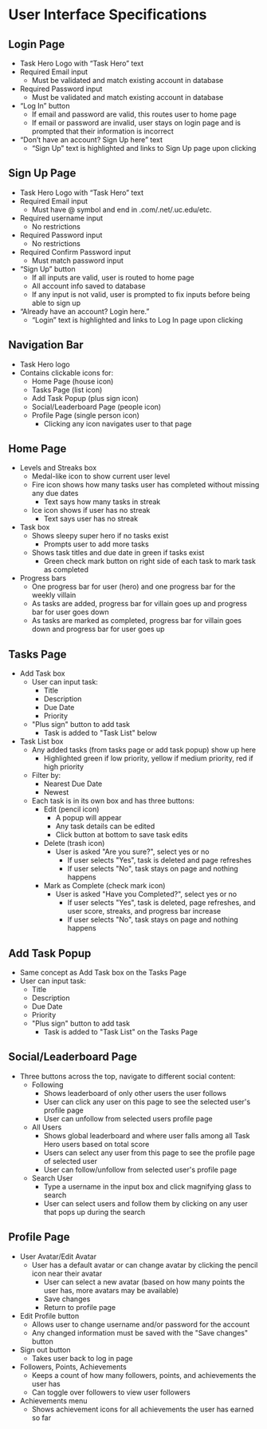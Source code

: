 # User Interface Specifications
## Login Page
* Task Hero Logo with “Task Hero” text
* Required Email input
  * Must be validated and match existing account in database
* Required Password input
  * Must be validated and match existing account in database
* “Log In” button
  * If email and password are valid, this routes user to home page
  * If email or password are invalid, user stays on login page and is prompted that their information is incorrect
* “Don’t have an account? Sign Up here” text
  * “Sign Up” text is highlighted and links to Sign Up page upon clicking
## Sign Up Page
* Task Hero Logo with “Task Hero” text
* Required Email input
  * Must have @ symbol and end in .com/.net/.uc.edu/etc.
* Required username input
  * No restrictions
* Required Password input
  * No restrictions
* Required Confirm Password input
  * Must match password input
* “Sign Up” button
  * If all inputs are valid, user is routed to home page
  * All account info saved to database
  * If any input is not valid, user is prompted to fix inputs before being able to sign up
* “Already have an account? Login here.”
  * “Login” text is highlighted and links to Log In page upon clicking
## Navigation Bar
* Task Hero logo
* Contains clickable icons for:
  * Home Page (house icon)
  * Tasks Page (list icon)
  * Add Task Popup (plus sign icon)
  * Social/Leaderboard Page (people icon)
  * Profile Page (single person icon)
    * Clicking any icon navigates user to that page
## Home Page
* Levels and Streaks box
  * Medal-like icon to show current user level
  * Fire icon shows how many tasks user has completed without missing any due dates
    * Text says how many tasks in streak
  * Ice icon shows if user has no streak
    * Text says user has no streak
* Task box
  * Shows sleepy super hero if no tasks exist
    * Prompts user to add more tasks
  * Shows task titles and due date in green if tasks exist
    * Green check mark button on right side of each task to mark task as completed
* Progress bars
  * One progress bar for user (hero) and one progress bar for the weekly villain
  * As tasks are added, progress bar for villain goes up and progress bar for user goes down
  * As tasks are marked as completed, progress bar for villain goes down and progress bar for user goes up  
## Tasks Page
* Add Task box
  * User can input task:
    * Title
    * Description
    * Due Date
    * Priority
  * "Plus sign" button to add task
    * Task is added to "Task List" below
* Task List box
  * Any added tasks (from tasks page or add task popup) show up here
    * Highlighted green if low priority, yellow if medium priority, red if high priority
  * Filter by:
    * Nearest Due Date
    * Newest
  * Each task is in its own box and has three buttons:
    * Edit (pencil icon)
      * A popup will appear
      * Any task details can be edited
      * Click button at bottom to save task edits  
    * Delete (trash icon)
      * User is asked "Are you sure?", select yes or no
        * If user selects "Yes", task is deleted and page refreshes
        * If user selects "No", task stays on page and nothing happens
    * Mark as Complete (check mark icon)
      * User is asked "Have you Completed?", select yes or no
        * If user selects "Yes", task is deleted, page refreshes, and user score, streaks, and progress bar increase
        * If user selects "No", task stays on page and nothing happens
## Add Task Popup
* Same concept as Add Task box on the Tasks Page
* User can input task:
    * Title
    * Description
    * Due Date
    * Priority
  * "Plus sign" button to add task
    * Task is added to "Task List" on the Tasks Page
## Social/Leaderboard Page
* Three buttons across the top, navigate to different social content:
  * Following
    * Shows leaderboard of only other users the user follows
    * User can click any user on this page to see the selected user's profile page
    * User can unfollow from selected users profile page 
  * All Users
    * Shows global leaderboard and where user falls among all Task Hero users based on total score
    * Users can select any user from this page to see the profile page of selected user
    * User can follow/unfollow from selected user's profile page
  * Search User
    *  Type a username in the input box and click magnifying glass to search
    *  User can select users and follow them by clicking on any user that pops up during the search
## Profile Page 
* User Avatar/Edit Avatar
  * User has a default avatar or can change avatar by clicking the pencil icon near their avatar
    * User can select a new avatar (based on how many points the user has, more avatars may be available)
    * Save changes
    * Return to profile page
* Edit Profile button
  * Allows user to change username and/or password for the account
  * Any changed information must be saved with the "Save changes" button
* Sign out button
  * Takes user back to log in page  
* Followers, Points, Achievements
  * Keeps a count of how many followers, points, and achievements the user has
  * Can toggle over followers to view user followers
* Achievements menu
  * Shows achievement icons for all achievements the user has earned so far
